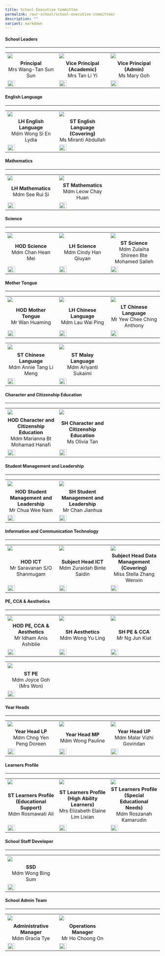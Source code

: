 ```yaml
---
title: School Executive Committee
permalink: /our-school/school-executive-committee/
description: ""
variant: markdown
---
```

<h4><strong>School Leaders</strong></h4>
<hr>
<table width="100%" border="0">
  <tbody>
    <tr>
      <td width="33.33%"><img src="/images/EXCO/MrsWang.jpg"></td>
      <td width="33.33%"><img src="/images/EXCO/MrsTan_NgLiYi_.jpg"></td>
      <td width="33.33%"><img src="/images/EXCO/MsGoh_image_2024_v2.jpg"></td>
    </tr>
    <tr>
      <td align="center"><strong>Principal<br>
      </strong>Mrs Wang-Tan Sun Sun</td>
      <td align="center"><strong>Vice Principal (Academic)<br>
      </strong>Mrs Tan Li Yi</td>
      <td align="center"><strong>Vice Principal (Admin)<br>
      </strong>Ms Mary Goh</td>
    </tr>
    <tr>
      <td><a href="mailto:tan_sun_sun@schools.gov.sg"><img style="width: 40%;" src="/images/email.png"></a></td>
      <td><a href="mailto:NG_Li_Yi@schools.gov.sg"><img style="width: 40%;" src="/images/email.png"></a></td>
      <td><a href="mailto:mary_goh@schools.gov.sg"><img style="width: 40%;" src="/images/email.png"></a></td>
    </tr>
  </tbody>
</table>

<h4><strong>English Language</strong></h4>
<hr>
<table width="100%" border="0">
  <tbody>
    <tr>
      <td width="33.33%"><img src="/images/EXCO/LydiaWong.jpg"></td>
      <td width="33.33%"><img src="/images/EXCO/Miranti.jpg"></td>
			<td width="33.33%"></td>
    </tr>
    <tr>
      <td align="center"><strong>LH English Language<br>
      </strong>Mdm Wong Si En Lydia</td>
      <td align="center"><strong>ST English Language (Covering)</strong><br>
Ms Miranti Abdullah</td>
			<td align="center"></td>
    </tr>
    <tr>
      <td><a href="mailto:wong_si_en_lydia@schools.gov.sg"><img style="width: 40%;" src="/images/email.png"></a></td>
      <td><a href="mailto:miranti_abdullah@schools.gov.sg"><img style="width: 40%;" src="/images/email.png"></a></td>
			<td></td>
    </tr>
  </tbody>
</table>
<h4><strong>Mathematics</strong></h4>
<hr>
<table width="100%" border="0">
  <tbody>
    <tr>
      <td width="33.33%"><img src="/images/EXCO/RuiSi.jpg"></td>
      <td width="33.33%"><img src="/images/EXCO/LeowChayHuan.jpg"></td>
			<td width="33.33%"></td>
    </tr>
    <tr>
      <td align="center"><strong>LH Mathematics<br>
      </strong>Mdm See Rui Si</td>
      <td align="center"><strong>ST Mathematics<br>
      </strong>Mdm Leow Chay Huan</td>
<td align="center"></td>
    </tr>
    <tr>
      <td><a href="mailto:see_rui_si@schools.gov.sg"><img style="width: 40%;" src="/images/email.png"></a></td>
      <td><a href="mailto:leow_chay_huan@schools.gov.sg"><img style="width: 40%;" src="/images/email.png"></a></td>
 <td></td>
    </tr>
  </tbody>
</table>
<h4><strong>Science</strong></h4>
<hr>
<table width="100%" border="0">
  <tbody>
    <tr>
      <td width="33.33%"><img src="/images/EXCO/HeanMei.jpg"></td>
      <td width="33.33%"><img src="/images/EXCO/CindyHan.jpg"></td>
			<td width="33.33%"><img src="/images/EXCO/ZulaihaShireen.jpg"></td>
    </tr>
    <tr>
      <td align="center"><strong>HOD Science<br>
				</strong>Mdm Chan Hean Mei</td>
      <td align="center"><strong>LH Science<br>
				</strong>Mdm Cindy Han Qiuyan</td>
			<td align="center"><strong>ST Science<br>
      </strong>Mdm Zulaiha Shireen Bte Mohamed Salleh</td>
    </tr>
    <tr>
      <td><a href="mailto:chan_hean_mei@schools.gov.sg"><img style="width: 40%;" src="/images/email.png"></a></td>
			<td><a href="mailto:han_qiuyan_cindy@schools.gov.sg"><img style="width: 40%;" src="/images/email.png"></a></td>
			<td><a href="mailto:zulaiha_shireen@schools.gov.sg"><img style="width: 40%;" src="/images/email.png"></a></td>
    </tr>
  </tbody>
</table>
<h4><strong>Mother Tongue</strong></h4>
<hr>
<table width="100%" border="0">
  <tbody>
    <tr>
	<td width="33.33%"><img src="/images/EXCO/WanHuaming.jpg"></td>
      <td width="33.33%"><img src="/images/EXCO/WaiPing.jpg"></td>
			<td width="33.33%"><img src="/images/EXCO/AnthonyYew.jpg"></td>
    </tr>
    <tr>
		<td align="center"><strong>HOD Mother Tongue<br>
      </strong>Mr Wan Huaming</td>
      <td align="center"><strong>LH Chinese Language<br>
      </strong>Mdm Lau Wai Ping</td>
			 <td align="center"><strong>LT Chinese Language<br>
      </strong>Mr Yew Chee Ching Anthony</td>
    </tr>
    <tr>
			 <td><a href="mailto:wan_huaming@schools.gov.sg"><img style="width: 40%;" src="/images/email.png"></a></td>
      <td><a href="mailto:lau_wai_ping@schools.gov.sg"><img style="width: 40%;" src="/images/email.png"></a></td>
      <td><a href="mailto:yew_chee_ching_anthony@schools.gov.sg"><img style="width: 40%;" src="/images/email.png"></a></td>
    </tr>
  </tbody>
</table>
<table width="100%" border="0">
  <tbody>
    <tr>
      <td width="33.33%"><img src="/images/EXCO/AnnieTang.jpg"></td>
      <td width="33.33%"><img src="/images/EXCO/Ariyanti.jpg"></td>
      <td width="33.33%">&nbsp;</td>
    </tr>
    <tr>
			  <td align="center"><strong>ST Chinese Language<br>
              </strong>Mdm Annie Tang Li Meng</td>
      <td align="center"><strong>ST Malay Language<br>
      </strong>Mdm Ariyanti Sukaimi</td>
      <td align="center">&nbsp;</td>
    </tr>
    <tr>
      <td><a href="mailto:tang_li_meng_annie@schools.gov.sg"><img style="width: 40%;" src="/images/email.png"></a></td>
      <td><a href="mailto:ariyanti_sukaimi@schools.gov.sg"><img style="width: 40%;" src="/images/email.png"></a></td>
      <td>&nbsp;</td>
    </tr>
  </tbody>
</table>
<h4><strong>Character and Citizenship Education</strong></h4>
<hr>
<table width="100%" border="0">
  <tbody>
    <tr>
      <td width="33.33%"><img src="/images/EXCO/Marianna.jpg"></td>
      <td width="33.33%"><img src="/images/EXCO/Olivia.jpg"></td>
      <td width="33.33%">&nbsp;</td>
    </tr>
    <tr>
      <td align="center"><strong>HOD Character and Citizenship Education<br>
      </strong>Mdm Marianna Bt Mohamad Hanafi</td>
      <td align="center"><strong>SH Character and Citizenship Education<br>
      </strong>Ms Olivia Tan</td>
      <td align="center">&nbsp;</td>
    </tr>
    <tr>
      <td><a href="mailto:marianna_bt_mohamad_hanafi@schools.gov.sg"><img style="width: 40%;" src="/images/email.png"></a></td>
      <td><a href="mailto:olivia_tan@schools.gov.sg"><img style="width: 40%;" src="/images/email.png"></a></td>
      <td>&nbsp;</td>
    </tr>
  </tbody>
</table>
<h4><strong>Student Management and Leadership</strong></h4>
<hr>
<table width="100%" border="0">
  <tbody>
    <tr>
      <td width="33.33%"><img src="/images/EXCO/WeeNam.jpg"></td>
      <td width="33.33%"><img src="/images/EXCO/DonnChan.jpg"></td>
      <td width="33.33%">&nbsp;</td>
    </tr>
    <tr>
      <td align="center"><strong>HOD Student Management and Leadership<br>
      </strong>Mr Chua Wee Nam</td>
      <td align="center"><strong>SH Student Management and Leadership<br>
      </strong>Mr Chan Jianhua</td>
      <td align="center">&nbsp;</td>
    </tr>
    <tr>
      <td><a href="mailto:chua_wee_nam@schools.gov.sg"><img style="width: 40%;" src="/images/email.png"></a></td>
      <td><a href="mailto:chan_jianhua@schools.gov.sg"><img style="width: 40%;" src="/images/email.png"></a></td>
      <td>&nbsp;</td>
    </tr>
  </tbody>
</table>
<h4><strong>Information and Communication Technology</strong></h4>
<hr>
<table width="100%" border="0">
  <tbody>
    <tr>
      <td width="33.33%"><img src="/images/EXCO/Saravanan.jpg"></td>
      <td width="33.33%"><img src="/images/EXCO/Zuraidah.jpg"></td>
      <td width="33.33%"><img src="/images/EXCO/Stella.jpg"></td>
    </tr>
    <tr>
      <td align="center"><strong>HOD ICT<br>
      </strong>Mr Saravanan S/O Shanmugam</td>
      <td align="center"><strong>Subject Head ICT</strong><br>
Mdm Zuraidah Binte Saidin</td>
      <td align="center"><strong>Subject Head Data Management (Covering)</strong><br>
Miss Stella Zhang Wenxin</td>
    </tr>
    <tr>
      <td><a href="mailto:saravanan_shanmugam@schools.gov.sg"><img style="width: 40%;" src="/images/email.png"></a></td>
      <td><a href="mailto:zuraidah_saidin@schools.gov.sg"><img style="width: 40%;" src="/images/email.png"></a></td>
      <td><a href="mailto:stella_zhang_wenxin@schools.gov.sg"><img style="width: 40%;" src="/images/email.png"></a></td>
    </tr>
  </tbody>
</table>
<h4><strong>PE, CCA &amp; Aesthetics</strong></h4>
<hr>
<table width="100%" border="0">
  <tbody>
    <tr>
      <td width="33.33%"><img src="/images/EXCO/Idham.jpg"></td>
      <td width="33.33%"><img src="/images/EXCO/YuLing.jpg"></td>
      <td width="33.33%"><img src="/images/EXCO/JunKiat.jpg"></td>
    </tr>
    <tr>
      <td align="center"><strong>HOD PE, CCA &amp; Aesthetics<br>
      </strong>Mr Idham Anis Ashiblie</td>
      <td align="center"><strong>SH Aesthetics<br>
      </strong>Mdm Wong Yu Ling</td>
      <td align="center"><strong>SH PE &amp; CCA<br>
      </strong>Mr Ng Jun Kiat</td>
    </tr>
    <tr>
      <td><a href="mailto:idham_anis_ashiblie@schools.gov.sg"><img style="width: 40%;" src="/images/email.png"></a></td>
      <td><a href="mailto:wong_yu_ling@schools.gov.sg"><img style="width: 40%;" src="/images/email.png"></a></td>
      <td><a href="mailto:ng_jun_kiat@schools.gov.sg"><img style="width: 40%;" src="/images/email.png"></a></td>
    </tr>
  </tbody>
</table>
<table width="100%" border="0">
  <tbody>
    <tr>
      <td width="33.33%"><img src="/images/EXCO/JoyceGoh.jpg"></td>
      <td width="33.33%">&nbsp;</td>
      <td width="33.33%">&nbsp;</td>
    </tr>
    <tr>
      <td align="center"><strong>ST PE<br>
      </strong>Mdm Joyce Goh (Mrs Won)</td>
      <td align="center">&nbsp;</td>
      <td align="center">&nbsp;</td>
    </tr>
    <tr>
      <td><a href="mailto:goh_yan_ling_joyce@schools.gov.sg"><img style="width: 40%;" src="/images/email.png"></a></td>
      <td>&nbsp;</td>
      <td>&nbsp;</td>
    </tr>
  </tbody>
</table>
<h4><strong>Year Heads</strong></h4>
<hr>
<table width="100%" border="0">
  <tbody>
    <tr>
      <td width="33.33%"><img src="/images/EXCO/DoreenChng.jpg"></td>
      <td width="33.33%"><img src="/images/EXCO/PaulineWong.jpg"></td>
      <td width="33.33%"><img src="/images/EXCO/MalarVizhi.jpg"></td>
    </tr>
    <tr>
      <td align="center"><strong>Year Head LP<br>
      </strong>Mdm Chng Yen Peng Doreen</td>
      <td align="center"><strong>Year Head MP<br>
      </strong>Mdm Wong Pauline</td>
      <td align="center"><strong>Year Head UP<br>
      </strong>Mdm Malar Vizhi Govindan</td>
    </tr>
    <tr>
      <td><a href="mailto:chng_yen_peng_doreen@schools.gov.sg"><img style="width: 40%;" src="/images/email.png"></a></td>
      <td><a href="mailto:pauline_wong@schools.gov.sg"><img style="width: 40%;" src="/images/email.png"></a></td>
      <td><a href="mailto:malar_vizhi_govindan@schools.gov.sg"><img style="width: 40%;" src="/images/email.png"></a></td>
    </tr>
  </tbody>
</table>
<h4><strong>Learners Profile</strong></h4>
<hr>
<table width="100%" border="0">
  <tbody>
    <tr>
      <td width="33.33%"><img src="/images/EXCO/Rosmawati.jpg"></td>
      <td width="33.33%"><img src="/images/EXCO/ElaineLim.jpg"></td>
      <td width="33.33%"><img src="/images/EXCO/Roszanah.jpg"></td>
    </tr>
    <tr>
      <td align="center"><strong>ST Learners Profile (Educational Support)<br>
      </strong>Mdm Rosmawati Ali</td>
      <td align="center"><strong>ST Learners Profile (High Ability Learners)<br>
      </strong>Mrs Elizabeth Elaine Lim Lixian</td>
      <td align="center"><strong>ST Learners Profile (Special Educational Needs)<br>
      </strong>Mdm Roszanah Kamarudin</td>
    </tr>
    <tr>
      <td><a href="mailto:rosmawati_ali@schools.gov.sg"><img style="width: 40%;" src="/images/email.png"></a></td>
      <td><a href="mailto:lim_lixian_elaine@schools.gov.sg"><img style="width: 40%;" src="/images/email.png"></a></td>
      <td><a href="mailto:roszanah_kamarudin@schools.gov.sg"><img style="width: 40%;" src="/images/email.png"></a></td>
    </tr>
  </tbody>
</table>
<h4><strong>School Staff Developer</strong></h4>
<hr>
<table width="100%" border="0">
  <tbody>
    <tr>
      <td width="33.33%"><img src="/images/EXCO/BingSum.jpg"></td>
      <td width="33.33%">&nbsp;</td>
      <td width="33.33%">&nbsp;</td>
    </tr>
    <tr>
      <td align="center"><strong>SSD<br>
      </strong>Mdm Wong Bing Sum</td>
      <td align="center">&nbsp;</td>
      <td align="center">&nbsp;</td>
    </tr>
    <tr>
      <td><a href="mailto:wong_bing_sum@schools.gov.sg"><img style="width: 40%;" src="/images/email.png"></a></td>
      <td>&nbsp;</td>
      <td>&nbsp;</td>
    </tr>
  </tbody>
</table>
<h4><strong>School Admin Team</strong></h4>
<hr>
<table width="100%" border="0">
  <tbody>
    <tr>
      <td width="33.33%"><img src="/images/EXCO/GraciaTye.jpg"></td>
      <td width="33.33%"><img src="/images/EXCO/HoChoongOn.jpg"></td>
      <td width="33.33%">&nbsp;</td>
    </tr>
    <tr>
      <td align="center"><strong>Administrative Manager<br>
      </strong>Mdm Gracia Tye</td>
      <td align="center"><strong>Operations Manager<br>
      </strong>Mr Ho Choong On</td>
      <td align="center">&nbsp;</td>
    </tr>
    <tr>
      <td><a href="mailto:Gracia_Tye@schools.gov.sg"><img style="width: 40%;" src="/images/email.png"></a></td>
      <td><a href="mailto:Ho_Choong_On@schools.gov.sg"><img style="width: 40%;" src="/images/email.png"></a></td>
      <td>&nbsp;</td>
    </tr>
  </tbody>
</table>